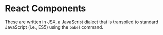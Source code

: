 # React Components

These are written in JSX, a JavaScript dialect that is transpiled to standard
JavaScript (i.e., ES5) using the `babel` command.


